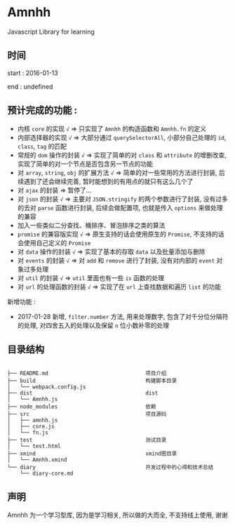 # Amnhh

Javascript Library for learning


## 时间

start : 2016-01-13

end : undefined

## 预计完成的功能 :

- 内核 `core` 的实现   `√` => 只实现了 `Amnhh` 的构造函数和 `Amnhh.fn` 的定义
- 内部选择器的实现   `√` => 大部分通过 `querySelectorAll`, 小部分自己处理的 `id`, `class`, `tag` 的匹配
- 常规的 `dom` 操作的封装   `√` => 实现了简单的对 `class` 和 `attribute` 的增删改查, 实现了简单的对一个节点是否包含另一节点的功能
- 对 `array`, `string`, `obj` 的扩展方法    `√` => 简单的对一些常用的方法进行封装, 后续遇到了还会继续完善, 暂时能想到的有用点的就只有这么几个了
- 对 `ajax` 的封装 => 暂停了...
- 对 `json` 的封装   `√` => 主要对 `JSON.stringify` 的两个参数进行了封装, 没有过多的去对 `parse` 函数进行封装, 后续会做配置项, 也就是传入 `options` 来做处理的兼容
- 加入一些类似二分查找、桶排序、冒泡排序之类的算法
- `promise` 的兼容版实现    `√` => 原生支持的话会使用原生的 `Promise`, 不支持的话会使用自己定义的 `Promise`
- 对 `data` 操作的封装    `√` => 实现了基本的存取 `data` 以及批量添加与删除
- 对 `events` 的封装    `√` => 对 `add` 和 `remove` 进行了封装, 没有对内部的 `event` 对象过多处理
- 对 `util` 的封装     `√` => `util` 里面也有一些 `is` 函数的处理
- 对 `url` 的处理函数的封装    `√` => 实现了在 `url` 上查找数据和遍历 `list` 的功能

新增功能 :

- 2017-01-28 新增, `filter.number` 方法, 用来处理数字, 包含了对千分位分隔符的处理, 对四舍五入的处理以及保留 `n` 位小数补零的处理

## 目录结构

```

├── README.md                               项目介绍
├── build                                   构建脚本目录
│   └── webpack.config.js
├── dist                                    dist
│   └── Amnhh.js
├── node_modules                            依赖
├── src                                     项目源码
│   ├── amnhh.js
│   ├── core.js
│   └── fn.js
├── test                                    测试目录
│   └── test.html
├── xmind                                   xmind图目录
│   └── Amnhh.xmind
└── diary                                   开发过程中的心得和技术总结
    └── diary-core.md

```

## 声明

Amnhh 为一个学习型库, 因为是学习相关, 所以做的大而全, 不支持线上使用, 谢谢

